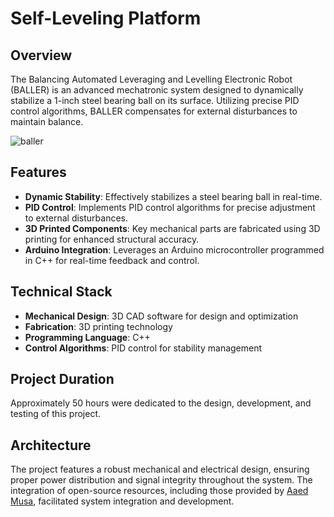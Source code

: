 # Self-Leveling Platform

## Overview
The Balancing Automated Leveraging and Levelling Electronic Robot (BALLER) is an advanced mechatronic system designed to dynamically stabilize a 1-inch steel bearing ball on its surface. Utilizing precise PID control algorithms, BALLER compensates for external disturbances to maintain balance.

![baller](https://github.com/anthony-arseneau/balancing-automated-leveraging-and-leveling-electronic-robot/assets/113451630/f7699987-8936-42b5-86f2-a58108e6c391)

## Features
- **Dynamic Stability**: Effectively stabilizes a steel bearing ball in real-time.
- **PID Control**: Implements PID control algorithms for precise adjustment to external disturbances.
- **3D Printed Components**: Key mechanical parts are fabricated using 3D printing for enhanced structural accuracy.
- **Arduino Integration**: Leverages an Arduino microcontroller programmed in C++ for real-time feedback and control.

## Technical Stack
- **Mechanical Design**: 3D CAD software for design and optimization
- **Fabrication**: 3D printing technology
- **Programming Language**: C++
- **Control Algorithms**: PID control for stability management

## Project Duration
Approximately 50 hours were dedicated to the design, development, and testing of this project.

## Architecture
The project features a robust mechanical and electrical design, ensuring proper power distribution and signal integrity throughout the system. The integration of open-source resources, including those provided by [Aaed Musa](https://www.instructables.com/Ball-Balancer/), facilitated system integration and development.
